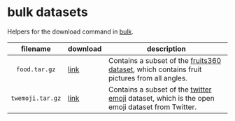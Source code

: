 # bulk datasets

Helpers for the download command in [bulk](https://github.com/koaning/bulk).

|     filename     | download | description                                                                                                                                                      |
|:----------------:|---------------|------------------------------------------------------------------------------------------------------------------------------------------------------------------|
| `food.tar.gz`    | [link](https://github.com/koaning/bulk-datasets/raw/main/food.tar.gz)          | Contains a subset of the [fruits360 dataset](https://www.kaggle.com/datasets/moltean/fruits), which contains fruit pictures from all angles. |
| `twemoji.tar.gz` | [link](https://github.com/koaning/bulk-datasets/raw/main/twemoji.tar.gz)          | Contains a subset of the [twitter emoji](https://twemoji.twitter.com/) dataset, which is the open emoji dataset from Twitter.     


